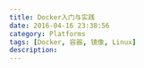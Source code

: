 ```yaml
---
title: Docker入门与实践
date: 2016-04-16 23:38:56
category: Platforms
tags: [Docker, 容器, 镜像, Linux]
description:
---
```

